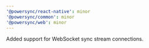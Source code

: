 ```yaml
---
'@powersync/react-native': minor
'@powersync/common': minor
'@powersync/web': minor
---
```


Added support for WebSocket sync stream connections.
